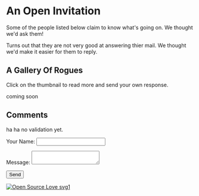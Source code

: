 <div class="jumbotron jumbotron-fluid">
  <div class="container">
    <h1 class="display-4">An Open Invitation</h1>
    <p class="lead">Some of the people listed below claim to know what's going on. We thought we'd ask them! </p>
    <p> Turns out that they are not very good at answering thier mail. We thought we'd make it easier for them to reply. </p>
  </div>
</div>


## A Gallery Of Rogues

Click on the thumbnail to read more and send your own response. 

coming soon



## Comments 

ha ha no validation yet. 

<form name="contact" method="POST" data-netlify="true">
  <p>
    <label>Your Name: <input type="text" name="name" /></label>   
  </p>
  
  
  <p>
    <label>Message: <textarea name="message"></textarea></label>
  </p>
  <p>
    <button type="submit">Send</button>
  </p>
</form>



[![Open Source Love svg1](https://badges.frapsoft.com/os/v1/open-source.svg?v=103)](https://www.thecarronade.com)











